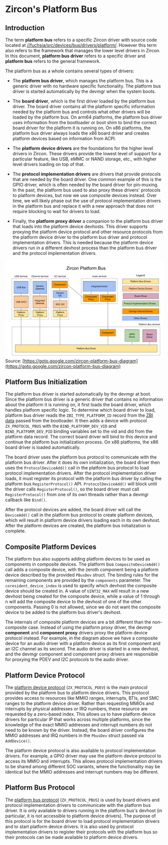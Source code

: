 # Zircon's Platform Bus

## Introduction

The term **platform bus** refers to a specific Zircon driver with source code located at
[//fuchsia/src/devices/bus/drivers/platform/](/src/devices/bus/drivers/platform/).
However this term also refers to the framework that manages the lower level drivers in Zircon.
In this document, **platform bus driver** refers to a specific driver and **platform bus**
refers to the general framework.

The platform bus as a whole contains several types of drivers:

- The **platform bus driver**, which manages the platform bus. This is a generic driver
with no hardware specific functionality. The platform bus driver is started automatically
by the devmgr when the system boots.

- The **board driver**, which is the first driver loaded by the platform bus driver.
The board driver contains all the platform specific information needed by the platform bus
and controls what other drivers will be loaded by the platform bus.
On arm64 platforms, the platform bus driver uses information from the bootloader or boot shim
to bind the correct board driver for the platform it is running on.
On x86 platforms, the platform bus driver always loads the x86 board driver and creates platform
devices based on information from ACPI.

- The **platform device drivers** are the foundations for the higher level drivers in Zircon.
These drivers provide the lowest level of support for a particular feature, like USB,
eMMC or NAND storage, etc., with higher level drivers loading on top of that.

- The **protocol implementation drivers** are drivers that provide protocols that are needed
by the board driver. One common example of this is the GPIO driver, which is often needed by the
board driver for pin-muxing. In the past, the platform bus used to also proxy these drivers'
protocols to platform devices, but now we use composite devices instead.
Over time, we will likely phase out the use of protocol implementation drivers in the platform bus
and replace it with a new approach that does not require blocking to wait for drivers to load.

- Finally, the **platform proxy driver** a companion to the platform bus driver that loads
into the platform device devhosts. This driver supports proxying the platform device protocol
and other resource protocols from the platform device driver to the platform bus driver and
protocol implementation drivers. This is needed because the platform device drivers run in a
different devhost process than the platform bus driver and the protocol implementation drivers.

![Zircon Platform Bus diagram](platform-bus.png)
Source: [https://goto.google.com/zircon-platform-bus-diagram](https://goto.google.com/zircon-platform-bus-diagram)

## Platform Bus Initialization

The platform bus driver is started automatically by the devmgr at boot.
Since the platform bus driver is a generic driver that contains no information about the
platform it is running on, it first loads the board driver, which handles platform specific logic.
To determine which board driver to load, platform bus driver reads the `ZBI_TYPE_PLATFORM_ID`
record from the [ZBI data](/zircon/system/public/zircon/boot/image.h) passed from the
bootloader. It then adds a device with protocol `ZX_PROTOCOL_PBUS` with the
`BIND_PLATFORM_DEV_VID` and `BIND_PLATFORM_DEV_PID` binding variables set to the vid and did
from the platform data record. The correct board driver will bind to this device and continue
the platform bus initialization process. On x86 platforms, the x86 board driver is loaded
automatically.

The board driver uses the platform bus protocol to communicate with the platform bus driver.
After it does its own initialization, the board driver then uses the `ProtocolDeviceAdd()`
call in the platform bus protocol to load protocol implementation drivers.
After the protocol implementation driver loads, it must register its protocol with the platform bus
driver by calling the  platform bus `RegisterProtocol()` API.
`ProtocolDeviceAdd()` will block until the driver calls `RegisterProtocol()`, so the board driver
must call `RegisterProtocol()` from one of its own threads rather than a devmgr callback like
`Bind()`.

After the protocol devices are added, the board driver will call the `DeviceAdd()` call
in the platform bus protocol to create platform devices, which will result in
platform device drivers loading each in its own devhost.
After the platform devices are created, the platform bus initialization is complete.

## Composite Platform Devices

The platform bus also supports adding platform devices to be used as components in composite
devices. The platform bus `CompositeDeviceAdd()` call adds a composite device, with the zeroth
component being a platform device described by the provided `PBusDev` struct.
The binding rules for the remaining components are provided by the `components` parameter.
The `coresident_device_index` is used to specify which devhost the composite device
should be created in. A value of `UINT32_MAX` will result in a new devhost being created for the
composite device, while a value of 1 through n will add the composite device to the devhost of one
of the other components. Passing 0 is not allowed, since we do not want the composite device
to be added to the platform bus driver's devhost.

The internals of composite platform devices are a bit different than the non-composite case.
Instead of using the platform proxy driver, the devmgr **component** and **component proxy** drivers
proxy the platform device protocol instead. For example, in the diagram above we have a composite device
for an audio driver with a platform device as its first component and an I2C channel as its second.
The audio driver is started in a new devhost, and the devmgr component and component proxy drivers
are responsible for proxying the PDEV and I2C protocols to the audio driver.

## Platform Device Protocol

The [platform device protocol](/sdk/banjo/fuchsia.hardware.platform.device/platform-device.banjo)
(`ZX_PROTOCOL_PDEV`) is the main protocol provided by the platform bus to
platform device drivers. This protocol provides access to resources like MMIO ranges, interrupts,
BTIs, and SMC ranges to the platform device driver. Rather than requesting MMIOs and interrupts by
physical addresses or IRQ numbers, these resource are requested by a zero-based index.
This allows us to have platform device drivers for particular IP that works across multiple
platforms, since the knowledge of the exact MMIO addresses and interrupt numbers do not need to be
known by the driver. Instead, the board driver configures the MMIO addresses and IRQ numbers in the
`PbusDev` struct passed via `AddDevice()`.

The platform device protocol is also available to protocol implementation drivers.
For example, a GPIO driver may use the platform device protocol to access its MMIO and interrupts.
This allows protocol implementation drivers to be shared among different SOC variants,
where the functionality may be identical but the MMIO addresses and interrupt numbers may be
different.

## Platform Bus Protocol

The [platform bus protocol](/sdk/banjo/fuchsia.hardware.platform.bus/platform-bus.banjo)
(`ZX_PROTOCOL_PBUS`) is used by board drivers and protocol implementation drivers
to communicate with the platform bus driver. It is only available to drivers running in the
platform bus's devhost (in particular, it is not accessible to platform device drivers).
The purpose of this protocol is for the board driver to load protocol implementation drivers
and to start platform device drivers. It is also used by protocol implementation drivers to
register their protocols with the platform bus so their protocols can be made available
to platform device drivers.

